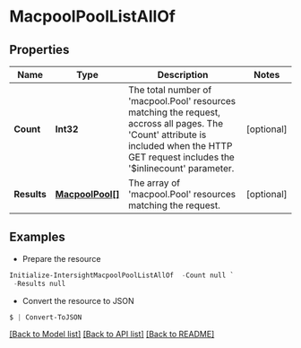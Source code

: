 # MacpoolPoolListAllOf
## Properties

Name | Type | Description | Notes
------------ | ------------- | ------------- | -------------
**Count** | **Int32** | The total number of &#39;macpool.Pool&#39; resources matching the request, accross all pages. The &#39;Count&#39; attribute is included when the HTTP GET request includes the &#39;$inlinecount&#39; parameter. | [optional] 
**Results** | [**MacpoolPool[]**](MacpoolPool.md) | The array of &#39;macpool.Pool&#39; resources matching the request. | [optional] 

## Examples

- Prepare the resource
```powershell
Initialize-IntersightMacpoolPoolListAllOf  -Count null `
 -Results null
```

- Convert the resource to JSON
```powershell
$ | Convert-ToJSON
```

[[Back to Model list]](../README.md#documentation-for-models) [[Back to API list]](../README.md#documentation-for-api-endpoints) [[Back to README]](../README.md)

